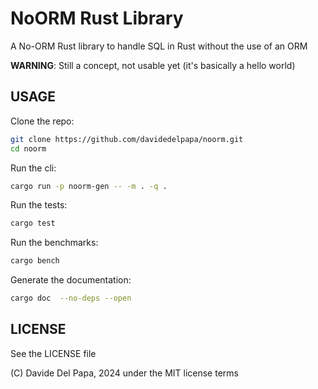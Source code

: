# NoORM Rust Library
A No-ORM Rust library to handle SQL in Rust without the use of an ORM

__WARNING__: Still a concept, not usable yet (it's basically a hello world)

## USAGE

Clone the repo:
```bash
git clone https://github.com/davidedelpapa/noorm.git
cd noorm
```

Run the cli:
```bash
cargo run -p noorm-gen -- -m . -q .
```

Run the tests:
```bash
cargo test
```

Run the benchmarks:
```bash
cargo bench
```

Generate the documentation:
```bash
cargo doc  --no-deps --open
```

## LICENSE
See the LICENSE file

(C) Davide Del Papa, 2024 under the MIT license terms